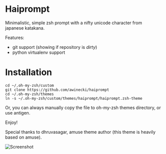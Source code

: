 Haiprompt
=============

Minimalistic, simple zsh prompt with a nifty unicode character from japanese katakana.

Features:
- git support (showing if repository is _dirty_)
- python virtualenv support

Installation
============

```
cd ~/.oh-my-zsh/custom
git clone https://github.com/awinecki/haiprompt
cd ~/.oh-my-zsh/themes
ln -s ~/.oh-my-zsh/custom/themes/haiprompt/haiprompt.zsh-theme
```

Or, you can always manually copy the file to oh-my-zsh themes directory, or use antigen.

Enjoy!

Special thanks to dhruvasagar, amuse theme author (this theme is heavily based on amuse).

![Screenshot](http://i.imgur.com/ltXB0rC.png)
